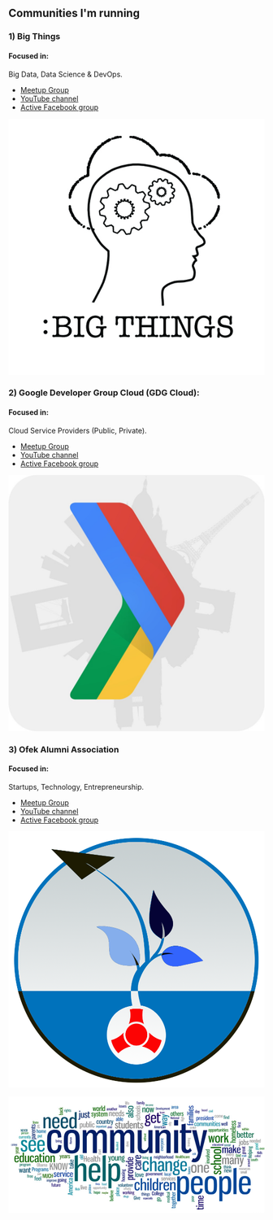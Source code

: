 ## Communities I'm running

### 1) Big Things

#### Focused in:
Big Data, Data Science & DevOps.

- [Meetup Group](https://www.meetup.com/Big-things-are-happening-here/)
- [YouTube channel](https://www.youtube.com/channel/UCBSNeufZ9msSjjIMB-BmqTQ)
- [Active Facebook group](https://www.facebook.com/groups/bigthingshere/)  

![alt text](./photos/logo-big-things.jpg "Text") 

### 2) Google Developer Group Cloud (GDG Cloud):

#### Focused in:
Cloud Service Providers (Public, Private).

- [Meetup Group](https://www.meetup.com/GDG-Cloud-Tel-Aviv/)
- [YouTube channel](https://www.youtube.com/channel/UCcnE-nBd21aVtyVd1oAGotw)
- [Active Facebook group](https://www.facebook.com/groups/GDGCloudPlatforms/)  

![alt text](./photos/cloud-gdg-logo.jpeg "Text") 

### 3) Ofek Alumni Association

#### Focused in:
Startups, Technology, Entrepreneurship.

- [Meetup Group](https://www.meetup.com/Ofek-Alumni/)
- [YouTube channel](https://www.youtube.com/channel/UC_Jw37yBZM7vECbkOipExLA)
- [Active Facebook group](https://www.facebook.com/groups/265098610326594/)
 
![alt text](./photos/ofekim_logo.png "Text") 


![alt text](photos/community-words.jpg "Communities")

